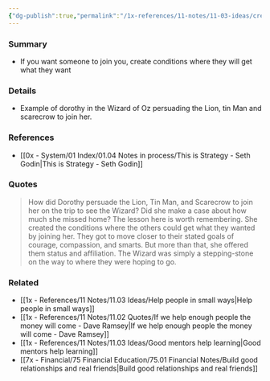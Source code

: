 ```yaml
---
{"dg-publish":true,"permalink":"/1x-references/11-notes/11-03-ideas/create-conditions-that-will-get-people-what-they-want-in-order-to-persuade-them-to-join-you/","title":"Create conditions that will get people what they want in order to persuade them to join you","created":"2025-04-07T11:42:34.549+03:00","updated":"2025-04-10T10:34:49.121+03:00"}
---
```



### Summary
- If you want someone to join you, create conditions where they will get what they want

### Details
- Example of dorothy in the Wizard of Oz persuading the Lion, tin Man and scarecrow to join her.

### References
- [[0x - System/01 Index/01.04 Notes in process/This is Strategy - Seth Godin\|This is Strategy - Seth Godin]]

### Quotes
> How did Dorothy persuade the Lion, Tin Man, and Scarecrow to join her on the trip to see the Wizard? Did she make a case about how much she missed home?
> The lesson here is worth remembering. She created the conditions where the others could get what they wanted by joining her.
> They got to move closer to their stated goals of courage, compassion, and smarts. But more than that, she offered them status and affiliation.
> The Wizard was simply a stepping-stone on the way to where they were hoping to go.

### Related
- [[1x - References/11 Notes/11.03 Ideas/Help people in small ways\|Help people in small ways]]
- [[1x - References/11 Notes/11.02 Quotes/If we help enough people the money will come - Dave Ramsey\|If we help enough people the money will come - Dave Ramsey]]
- [[1x - References/11 Notes/11.03 Ideas/Good mentors help learning\|Good mentors help learning]]
- [[7x - Financial/75 Financial Education/75.01 Financial Notes/Build good relationships and real friends\|Build good relationships and real friends]]